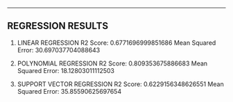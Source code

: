 ------------------
REGRESSION RESULTS
------------------

1. LINEAR REGRESSION
R2 Score:  0.6771696999851686
Mean Squared Error: 30.697037704088643

2. POLYNOMIAL REGRESSION
R2 Score:  0.809353675886683
Mean Squared Error: 18.12803011112503

3. SUPPORT VECTOR REGRESSION
R2 Score:  0.6229156348626551
Mean Squared Error: 35.85590625697654

